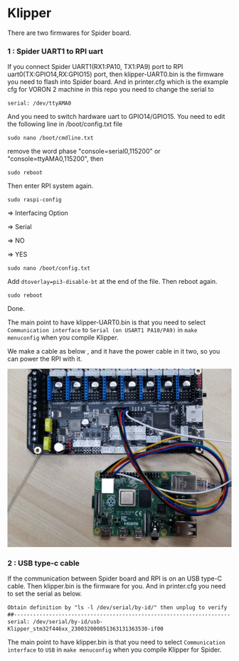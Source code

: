 # Klipper

There are two firmwares for Spider board.

### 1 : Spider UART1 to RPI uart

If you connect Spider UART1(RX1:PA10, TX1:PA9) port to RPI  uart0(TX:GPIO14,RX:GPIO15) port, then klipper-UART0.bin is the firmware you need to flash into Spider board. And in printer.cfg which is the example cfg for VORON 2 machine in this repo you need to change the serial to

```
serial: /dev/ttyAMA0
```

And  you need to switch hardware uart to GPIO14/GPIO15. You need to edit the following line in /boot/config.txt file

```
sudo nano /boot/cmdline.txt
```

remove the word phase "console=serial0,115200" or "console=ttyAMA0,115200", then

```
sudo reboot
```

Then enter RPI system again.

```
sudo raspi-config
```

=> Interfacing Option

=> Serial

=> NO

=> YES

```
sudo nano /boot/config.txt
```

Add `dtoverlay=pi3-disable-bt` at the end of the file. Then reboot again.

```
sudo reboot
```

Done.

The main point to have klipper-UART0.bin is that you need to select `Communication interface` to `Serial (on USART1 PA10/PA9)` in `make menuconfig` when you compile Klipper.

We make a cable as below , and it have the power cable in it two, so you can power the RPI with it.

![](cable.jpg)

### 2 : USB type-c cable

If the communication between Spider board and RPI is on an USB type-C cable. Then klipper.bin is the firmware for you. And in printer.cfg you need to set the serial as below.
```
Obtain definition by "ls -l /dev/serial/by-id/" then unplug to verify
##--------------------------------------------------------------------
serial: /dev/serial/by-id/usb-Klipper_stm32f446xx_230032000851363131363530-if00
```

The main point to have klipper.bin is that you need to select `Communication interface` to `USB` in `make menuconfig` when you compile Klipper for Spider.